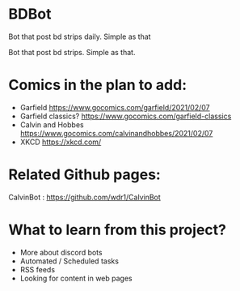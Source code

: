 # BDBot
Bot that post bd strips daily. Simple as that

Bot that post bd strips. Simple as that.

# Comics in the plan to add:
- Garfield https://www.gocomics.com/garfield/2021/02/07
- Garfield classics? https://www.gocomics.com/garfield-classics
- Calvin and Hobbes https://www.gocomics.com/calvinandhobbes/2021/02/07
- XKCD https://xkcd.com/

# Related Github pages: 
CalvinBot : https://github.com/wdr1/CalvinBot

# What to learn from this project?
- More about discord bots
- Automated / Scheduled tasks
- RSS feeds
- Looking for content in web pages
